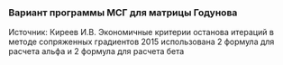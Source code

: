 ### Вариант программы МСГ для матрицы Годунова
Источник: Киреев И.В. Экономичные критерии останова итераций в методе сопряженных градиентов 2015
использована 2 формула для расчета альфа и 2 формула для расчета бета
